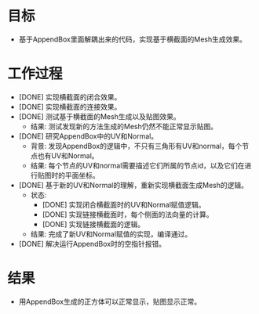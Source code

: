 # 目标
- 基于AppendBox里面解耦出来的代码，实现基于横截面的Mesh生成效果。

# 工作过程
- [DONE] 实现横截面的闭合效果。
- [DONE] 实现横截面的连接效果。
- [DONE] 测试基于横截面的Mesh生成以及贴图效果。
	- 结果: 测试发现新的方法生成的Mesh仍然不能正常显示贴图。
- [DONE] 研究AppendBox中的UV和Normal。
	- 背景: 发现AppendBox的逻辑中，不只有三角形有UV和normal，每个节点也有UV和Normal。
	- 结果: 每个节点的UV和normal需要描述它们所属的节点id，以及它们在进行贴图时的平面坐标。
- [DONE] 基于新的UV和Normal的理解，重新实现横截面生成Mesh的逻辑。
	- 状态:
		- [DONE] 实现闭合横截面时的UV和Normal赋值逻辑。
		- [DONE] 实现链接横截面时，每个侧面的法向量的计算。
		- [DONE] 实现链接横截面的逻辑。
	- 结果: 完成了新UV和Normal赋值的实现，编译通过。
- [DONE] 解决运行AppendBox时的空指针报错。

# 结果
- 用AppendBox生成的正方体可以正常显示，贴图显示正常。